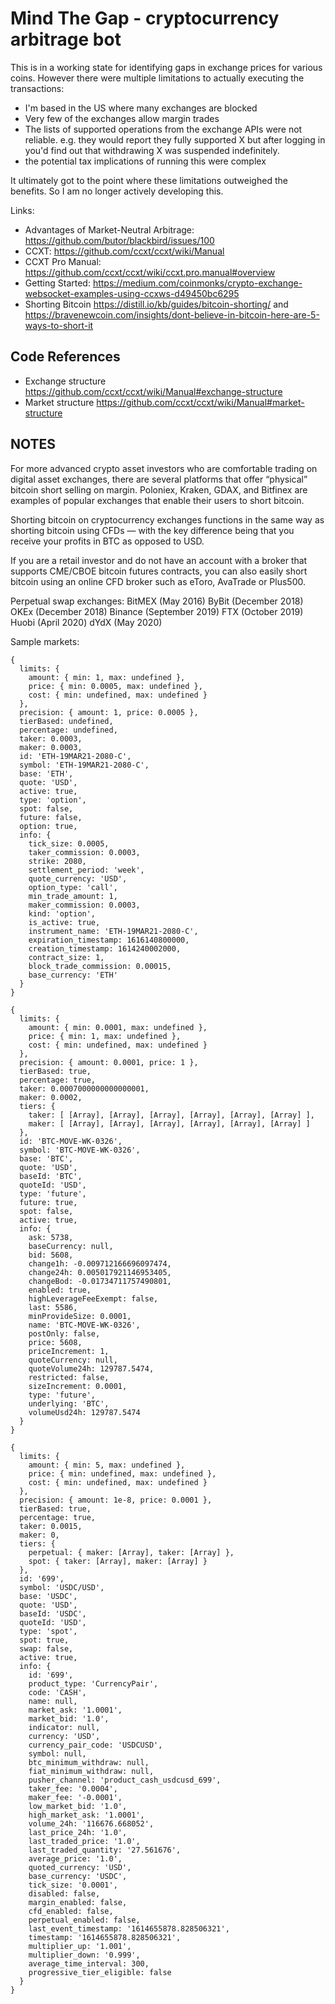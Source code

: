 # Mind The Gap - cryptocurrency arbitrage bot
This is in a working state for identifying gaps in exchange prices for various coins. However there were multiple limitations to actually executing the transactions:
* I'm based in the US where many exchanges are blocked
* Very few of the exchanges allow margin trades
* The lists of supported operations from the exchange APIs were not reliable. e.g. they would report they fully supported X but after logging in you'd find out that withdrawing X was suspended indefinitely.
* the potential tax implications of running this were complex

It ultimately got to the point where these limitations outweighed the benefits. So I am no longer actively developing this.

Links:
* Advantages of Market-Neutral Arbitrage: https://github.com/butor/blackbird/issues/100
* CCXT: https://github.com/ccxt/ccxt/wiki/Manual
* CCXT Pro Manual: https://github.com/ccxt/ccxt/wiki/ccxt.pro.manual#overview
* Getting Started: https://medium.com/coinmonks/crypto-exchange-websocket-examples-using-ccxws-d49450bc6295
* Shorting Bitcoin https://distill.io/kb/guides/bitcoin-shorting/ and https://bravenewcoin.com/insights/dont-believe-in-bitcoin-here-are-5-ways-to-short-it

## Code References
* Exchange structure https://github.com/ccxt/ccxt/wiki/Manual#exchange-structure
* Market structure https://github.com/ccxt/ccxt/wiki/Manual#market-structure

## NOTES
For more advanced crypto asset investors who are comfortable trading on digital asset exchanges, there are several platforms that offer “physical” bitcoin short selling on margin. Poloniex, Kraken, GDAX, and Bitfinex are examples of popular exchanges that enable their users to short bitcoin.

Shorting bitcoin on cryptocurrency exchanges functions in the same way as shorting bitcoin using CFDs — with the key difference being that you receive your profits in BTC as opposed to USD.

If you are a retail investor and do not have an account with a broker that supports CME/CBOE bitcoin futures contracts, you can also easily short bitcoin using an online CFD broker such as eToro, AvaTrade or Plus500.

Perpetual swap exchanges:
BitMEX (May 2016)
ByBit (December 2018)
OKEx (December 2018)
Binance (September 2019)
FTX (October 2019)
Huobi (April 2020)
dYdX (May 2020)

Sample markets:
```
{
  limits: {
    amount: { min: 1, max: undefined },
    price: { min: 0.0005, max: undefined },
    cost: { min: undefined, max: undefined }
  },
  precision: { amount: 1, price: 0.0005 },
  tierBased: undefined,
  percentage: undefined,
  taker: 0.0003,
  maker: 0.0003,
  id: 'ETH-19MAR21-2080-C',
  symbol: 'ETH-19MAR21-2080-C',
  base: 'ETH',
  quote: 'USD',
  active: true,
  type: 'option',
  spot: false,
  future: false,
  option: true,
  info: {
    tick_size: 0.0005,
    taker_commission: 0.0003,
    strike: 2080,
    settlement_period: 'week',
    quote_currency: 'USD',
    option_type: 'call',
    min_trade_amount: 1,
    maker_commission: 0.0003,
    kind: 'option',
    is_active: true,
    instrument_name: 'ETH-19MAR21-2080-C',
    expiration_timestamp: 1616140800000,
    creation_timestamp: 1614240002000,
    contract_size: 1,
    block_trade_commission: 0.00015,
    base_currency: 'ETH'
  }
}

{
  limits: {
    amount: { min: 0.0001, max: undefined },
    price: { min: 1, max: undefined },
    cost: { min: undefined, max: undefined }
  },
  precision: { amount: 0.0001, price: 1 },
  tierBased: true,
  percentage: true,
  taker: 0.0007000000000000001,
  maker: 0.0002,
  tiers: {
    taker: [ [Array], [Array], [Array], [Array], [Array], [Array] ],
    maker: [ [Array], [Array], [Array], [Array], [Array], [Array] ]
  },
  id: 'BTC-MOVE-WK-0326',
  symbol: 'BTC-MOVE-WK-0326',
  base: 'BTC',
  quote: 'USD',
  baseId: 'BTC',
  quoteId: 'USD',
  type: 'future',
  future: true,
  spot: false,
  active: true,
  info: {
    ask: 5738,
    baseCurrency: null,
    bid: 5608,
    change1h: -0.009712166696097474,
    change24h: 0.005017921146953405,
    changeBod: -0.01734711757490801,
    enabled: true,
    highLeverageFeeExempt: false,
    last: 5586,
    minProvideSize: 0.0001,
    name: 'BTC-MOVE-WK-0326',
    postOnly: false,
    price: 5608,
    priceIncrement: 1,
    quoteCurrency: null,
    quoteVolume24h: 129787.5474,
    restricted: false,
    sizeIncrement: 0.0001,
    type: 'future',
    underlying: 'BTC',
    volumeUsd24h: 129787.5474
  }
}

{
  limits: {
    amount: { min: 5, max: undefined },
    price: { min: undefined, max: undefined },
    cost: { min: undefined, max: undefined }
  },
  precision: { amount: 1e-8, price: 0.0001 },
  tierBased: true,
  percentage: true,
  taker: 0.0015,
  maker: 0,
  tiers: {
    perpetual: { maker: [Array], taker: [Array] },
    spot: { taker: [Array], maker: [Array] }
  },
  id: '699',
  symbol: 'USDC/USD',
  base: 'USDC',
  quote: 'USD',
  baseId: 'USDC',
  quoteId: 'USD',
  type: 'spot',
  spot: true,
  swap: false,
  active: true,
  info: {
    id: '699',
    product_type: 'CurrencyPair',
    code: 'CASH',
    name: null,
    market_ask: '1.0001',
    market_bid: '1.0',
    indicator: null,
    currency: 'USD',
    currency_pair_code: 'USDCUSD',
    symbol: null,
    btc_minimum_withdraw: null,
    fiat_minimum_withdraw: null,
    pusher_channel: 'product_cash_usdcusd_699',
    taker_fee: '0.0004',
    maker_fee: '-0.0001',
    low_market_bid: '1.0',
    high_market_ask: '1.0001',
    volume_24h: '116676.668052',
    last_price_24h: '1.0',
    last_traded_price: '1.0',
    last_traded_quantity: '27.561676',
    average_price: '1.0',
    quoted_currency: 'USD',
    base_currency: 'USDC',
    tick_size: '0.0001',
    disabled: false,
    margin_enabled: false,
    cfd_enabled: false,
    perpetual_enabled: false,
    last_event_timestamp: '1614655878.828506321',
    timestamp: '1614655878.828506321',
    multiplier_up: '1.001',
    multiplier_down: '0.999',
    average_time_interval: 300,
    progressive_tier_eligible: false
  }
}
```

